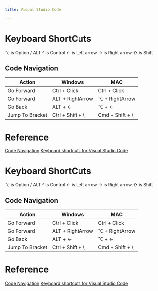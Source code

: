 ```yaml
---
title: Visual Studio Code

---
```


# Keyboard ShortCuts
⌥ is Option / ALT
^ is Control
← is Left arrow
→ is Right arrow
⇧ is Shift


## Code Navigation


| Action     |     Windows     |     MAC     |
| -------- | -------- | -------- |
| Go Forward     |     Ctrl + Click         |    Ctrl + Click       |
| Go Forward     |   ALT + RightArrow     |   ⌥ + RightArrow     |
| Go Back     |     ALT + ←         |   ⌥ + ←            |
| Jump To Bracket     |    Ctrl + Shift + \ |   Cmd + Shift + \  |



# Reference
[Code Navigation](https://code.visualstudio.com/docs/editor/editingevolved)
[Keyboard shortcuts for Visual Studio Code](https://code.visualstudio.com/docs/getstarted/keybindings)
# Keyboard ShortCuts
⌥ is Option / ALT
^ is Control
← is Left arrow
→ is Right arrow
⇧ is Shift


## Code Navigation


| Action     |     Windows     |     MAC     |
| -------- | -------- | -------- |
| Go Forward     |     Ctrl + Click         |    Ctrl + Click       |
| Go Forward     |   ALT + RightArrow     |   ⌥ + RightArrow     |
| Go Back     |     ALT + ←         |   ⌥ + ←            |
| Jump To Bracket     |    Ctrl + Shift + \ |   Cmd + Shift + \  |



# Reference
[Code Navigation](https://code.visualstudio.com/docs/editor/editingevolved)
[Keyboard shortcuts for Visual Studio Code](https://code.visualstudio.com/docs/getstarted/keybindings)
